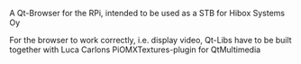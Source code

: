 A Qt-Browser for the RPi, intended to be used as a STB for Hibox Systems Oy

For the browser to work correctly, i.e. display video, Qt-Libs have to be built together with Luca Carlons PiOMXTextures-plugin for QtMultimedia
